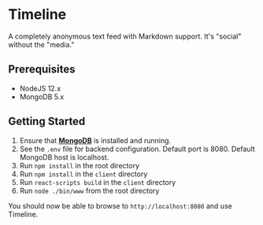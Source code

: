 # Timeline

A completely anonymous text feed with Markdown support. It's "social" without the "media."

## Prerequisites

-   NodeJS 12.x
-   MongoDB 5.x

## Getting Started

1. Ensure that [**MongoDB**](https://www.mongodb.com/) is installed and running.
2. See the `.env` file for backend configuration. Default port is 8080. Default MongoDB host is localhost.
3. Run `npm install` in the root directory
4. Run `npm install` in the `client` directory
5. Run `react-scripts build` in the `client` directory
6. Run `node ./bin/www` from the root directory

You should now be able to browse to `http://localhost:8080` and use Timeline.
